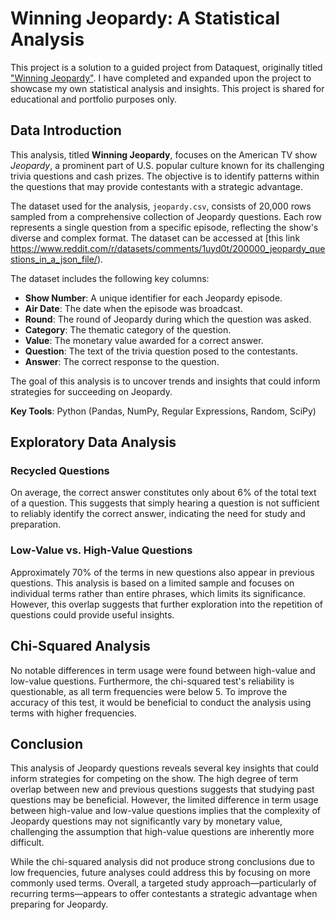 # Winning Jeopardy: A Statistical Analysis

This project is a solution to a guided project from Dataquest, originally titled ["Winning Jeopardy"](https://www.dataquest.io/projects/guided-project-a-winning-jeopardy/). I have completed and expanded upon the project to showcase my own statistical analysis and insights. This project is shared for educational and portfolio purposes only.

## Data Introduction

This analysis, titled **Winning Jeopardy**, focuses on the American TV show *Jeopardy*, a prominent part of U.S. popular culture known for its challenging trivia questions and cash prizes. The objective is to identify patterns within the questions that may provide contestants with a strategic advantage.

The dataset used for the analysis, `jeopardy.csv`, consists of 20,000 rows sampled from a comprehensive collection of Jeopardy questions. Each row represents a single question from a specific episode, reflecting the show's diverse and complex format. The dataset can be accessed at [this link https://www.reddit.com/r/datasets/comments/1uyd0t/200000_jeopardy_questions_in_a_json_file/). 

The dataset includes the following key columns:

- **Show Number**: A unique identifier for each Jeopardy episode.
- **Air Date**: The date when the episode was broadcast.
- **Round**: The round of Jeopardy during which the question was asked.
- **Category**: The thematic category of the question.
- **Value**: The monetary value awarded for a correct answer.
- **Question**: The text of the trivia question posed to the contestants.
- **Answer**: The correct response to the question.

The goal of this analysis is to uncover trends and insights that could inform strategies for succeeding on Jeopardy.

**Key Tools**: Python (Pandas, NumPy, Regular Expressions, Random, SciPy)

## Exploratory Data Analysis
### Recycled Questions
On average, the correct answer constitutes only about 6% of the total text of a question. This suggests that simply hearing a question is not sufficient to reliably identify the correct answer, indicating the need for study and preparation.

### Low-Value vs. High-Value Questions
Approximately 70% of the terms in new questions also appear in previous questions. This analysis is based on a limited sample and focuses on individual terms rather than entire phrases, which limits its significance. However, this overlap suggests that further exploration into the repetition of questions could provide useful insights.

## Chi-Squared Analysis
No notable differences in term usage were found between high-value and low-value questions. Furthermore, the chi-squared test's reliability is questionable, as all term frequencies were below 5. To improve the accuracy of this test, it would be beneficial to conduct the analysis using terms with higher frequencies.

## Conclusion

This analysis of Jeopardy questions reveals several key insights that could inform strategies for competing on the show. The high degree of term overlap between new and previous questions suggests that studying past questions may be beneficial. However, the limited difference in term usage between high-value and low-value questions implies that the complexity of Jeopardy questions may not significantly vary by monetary value, challenging the assumption that high-value questions are inherently more difficult.

While the chi-squared analysis did not produce strong conclusions due to low frequencies, future analyses could address this by focusing on more commonly used terms. Overall, a targeted study approach—particularly of recurring terms—appears to offer contestants a strategic advantage when preparing for Jeopardy.
